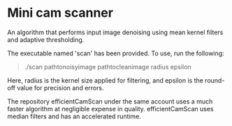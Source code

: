 # Mini cam scanner
An algorithm that performs input image denoising using mean kernel filters and adaptive thresholding.

The executable named 'scan' has been provided. To use, run the following:

>./scan pathtonoisyimage pathtocleanimage radius epsilon

Here, radius is the kernel size applied for filtering, and epsilon is the round-off value for precision and errors. 

The repository efficientCamScan under the same account uses a much faster algorithm at negligible expense in quality. efficientCamScan uses median filters and has an accelerated runtime. 
